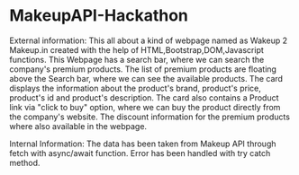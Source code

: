 # MakeupAPI-Hackathon

External information: This all about a kind of webpage named as Wakeup 2 Makeup.in created with the help of HTML,Bootstrap,DOM,Javascript functions. This Webpage has a search bar, where we can search the company's premium products. The list of premium products are floating above the Search bar, where we can see the available products. The card displays the information about the product's brand, product's price, product's id and product's description. The card also contains a Product link via "click to buy" option, where we can buy the product directly from the company's website. The discount information for the premium products where also available in the webpage.

Internal Information: The data has been taken from Makeup API through fetch with async/await function. Error has been handled with try catch method.
